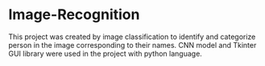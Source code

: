 # Image-Recognition
This project was created by image classification to identify and categorize person in the image corresponding to their names. CNN model and Tkinter GUI library were used in the project with python language.
